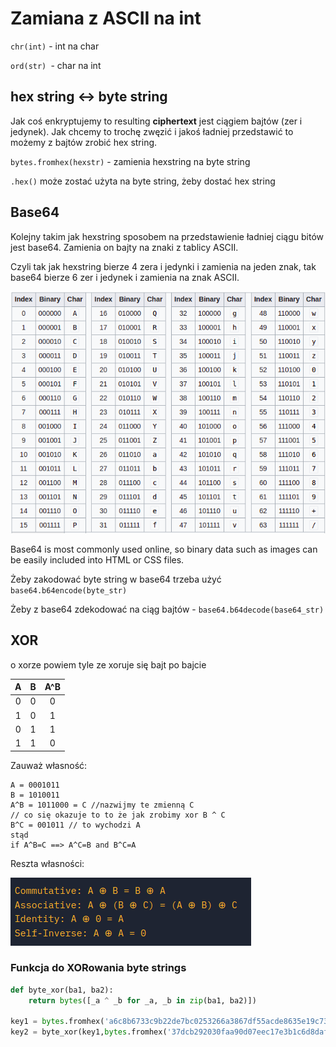 # Zamiana z ASCII na int

`chr(int)` - int na char

`ord(str) `- char na int

## hex string <-> byte string

Jak coś enkryptujemy to resulting **ciphertext** jest ciągiem bajtów (zer i jedynek). Jak chcemy to trochę zwęzić i jakoś ładniej przedstawić to możemy z bajtów zrobić hex string.	

`bytes.fromhex(hexstr)` - zamienia hexstring na byte string

`.hex()` może zostać użyta na byte string, żeby dostać hex string

## Base64

Kolejny takim jak hexstring sposobem na przedstawienie ładniej ciągu bitów jest base64. Zamienia on bajty na znaki z tablicy ASCII.

Czyli tak jak hexstring bierze 4 zera i jedynki i zamienia na jeden znak, tak base64 bierze 6 zer i jedynek i zamienia na znak ASCII.

![](img/1.png)

Base64 is most commonly used online, so binary data such as images can be easily included into HTML or CSS files.

Żeby zakodować byte string w base64 trzeba użyć `base64.b64encode(byte_str)`

Żeby z base64 zdekodować na ciąg bajtów - `base64.b64decode(base64_str)`

## XOR

o xorze powiem tyle ze xoruje się bajt po bajcie

|  A   |  B   | A^B  |
| :--: | :--: | :--: |
|  0   |  0   |  0   |
|  1   |  0   |  1   |
|  0   |  1   |  1   |
|  1   |  1   |  0   |

Zauważ własność:

```
A = 0001011
B = 1010011
A^B = 1011000 = C //nazwijmy te zmienną C
// co się okazuje to to że jak zrobimy xor B ^ C
B^C = 001011 // to wychodzi A
stąd
if A^B=C ==> A^C=B and B^C=A
```

Reszta własności:

![](img/2.png)

### Funkcja do XORowania byte strings

```python
def byte_xor(ba1, ba2):
    return bytes([_a ^ _b for _a, _b in zip(ba1, ba2)])

key1 = bytes.fromhex('a6c8b6733c9b22de7bc0253266a3867df55acde8635e19c73313')
key2 = byte_xor(key1,bytes.fromhex('37dcb292030faa90d07eec17e3b1c6d8daf94c35d4c9191a5e1e'))
```

